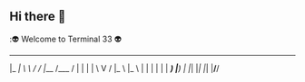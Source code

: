 ## Hi there 👋
::alien: Welcome to Terminal 33 :alien:    
 _____ _______   __  __________ 
|_   _|_   _\ \ / / |___ /___ / 
  | |   | |  \ V /    |_ \ |_ \ 
  | |   | |   | |    ___) |__) |
  |_|   |_|   |_|   |____/____/ 
